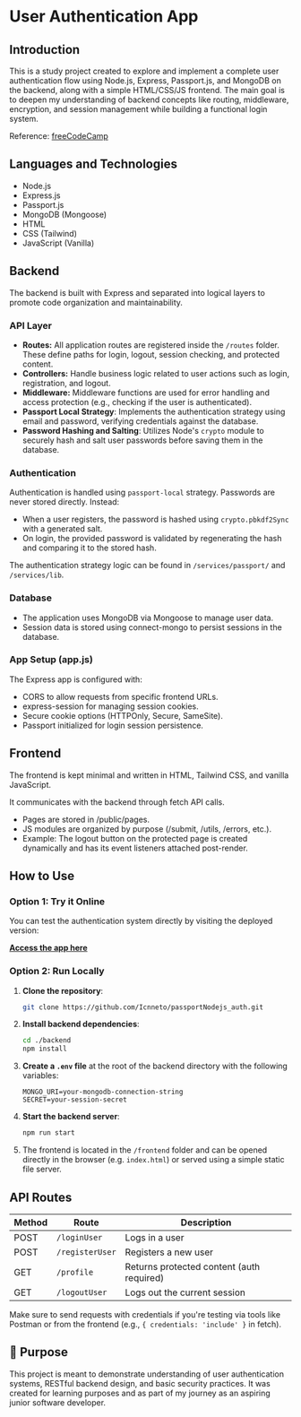 # User Authentication App

## Introduction

This is a study project created to explore and implement a complete user authentication flow using Node.js, Express, Passport.js, and MongoDB on the backend, along with a simple HTML/CSS/JS frontend. 
The main goal is to deepen my understanding of backend concepts like routing, middleware, encryption, and session management while building a functional login system.

Reference: [freeCodeCamp](https://www.youtube.com/watch?v=F-sFp_AvHc8&list=WL&index=38&t=21963s&ab_channel=freeCodeCamp.org)

## Languages and Technologies

- Node.js
- Express.js
- Passport.js
- MongoDB (Mongoose)
- HTML
- CSS (Tailwind)
- JavaScript (Vanilla)

## Backend

The backend is built with Express and separated into logical layers to promote code organization and maintainability.

### API Layer

- **Routes:** All application routes are registered inside the `/routes` folder. These define paths for login, logout, session checking, and protected content.
- **Controllers:** Handle business logic related to user actions such as login, registration, and logout.
- **Middleware:** Middleware functions are used for error handling and access protection (e.g., checking if the user is authenticated).
- **Passport Local Strategy**: Implements the authentication strategy using email and password, verifying credentials against the database.
- **Password Hashing and Salting**: Utilizes Node's `crypto` module to securely hash and salt user passwords before saving them in the database.

### Authentication

Authentication is handled using `passport-local` strategy. Passwords are never stored directly. Instead:

- When a user registers, the password is hashed using `crypto.pbkdf2Sync` with a generated salt.
- On login, the provided password is validated by regenerating the hash and comparing it to the stored hash.

The authentication strategy logic can be found in `/services/passport/` and `/services/lib`.

### Database
- The application uses MongoDB via Mongoose to manage user data.
- Session data is stored using connect-mongo to persist sessions in the database.

### App Setup (app.js)
The Express app is configured with:

- CORS to allow requests from specific frontend URLs.
- express-session for managing session cookies.
- Secure cookie options (HTTPOnly, Secure, SameSite).
- Passport initialized for login session persistence.

## Frontend
The frontend is kept minimal and written in HTML, Tailwind CSS, and vanilla JavaScript. 

It communicates with the backend through fetch API calls.

- Pages are stored in /public/pages.
- JS modules are organized by purpose (/submit, /utils, /errors, etc.).
- Example: The logout button on the protected page is created dynamically and has its event listeners attached post-render.

## How to Use

### Option 1: Try it Online

You can test the authentication system directly by visiting the deployed version:

[**Access the app here**](https://icnneto.github.io/passportNodejs_auth/frontend/public/index.html)

### Option 2: Run Locally

1. **Clone the repository**:
   ```bash
   git clone https://github.com/Icnneto/passportNodejs_auth.git
   ```

2. **Install backend dependencies**:
   ```bash
   cd ./backend
   npm install
   ```

3. **Create a `.env` file** at the root of the backend directory with the following variables:
   ```
   MONGO_URI=your-mongodb-connection-string
   SECRET=your-session-secret
   ```

4. **Start the backend server**:
   ```bash
   npm run start
   ```

5. The frontend is located in the `/frontend` folder and can be opened directly in the browser (e.g. `index.html`) or served using a simple static file server.

## API Routes

| Method | Route           | Description                     |
|--------|------------------|---------------------------------|
| POST   | `/loginUser`     | Logs in a user                  |
| POST   | `/registerUser`  | Registers a new user            |
| GET    | `/profile`       | Returns protected content (auth required) |
| GET    | `/logoutUser`    | Logs out the current session    |

Make sure to send requests with credentials if you're testing via tools like Postman or from the frontend (e.g., `{ credentials: 'include' }` in fetch).

## 🧠 Purpose
This project is meant to demonstrate understanding of user authentication systems, RESTful backend design, and basic security practices. It was created for learning purposes and as part of my journey as an aspiring junior software developer.
